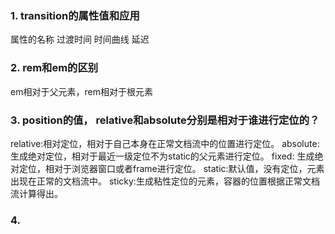### 1. transition的属性值和应用

属性的名称 过渡时间 时间曲线 延迟

### 2. rem和em的区别

em相对于父元素，rem相对于根元素

### 3. position的值， relative和absolute分别是相对于谁进行定位的？
relative:相对定位，相对于自己本身在正常文档流中的位置进行定位。
absolute:生成绝对定位，相对于最近一级定位不为static的父元素进行定位。
fixed: 生成绝对定位，相对于浏览器窗口或者frame进行定位。
static:默认值，没有定位，元素出现在正常的文档流中。
sticky:生成粘性定位的元素，容器的位置根据正常文档流计算得出。
### 4.